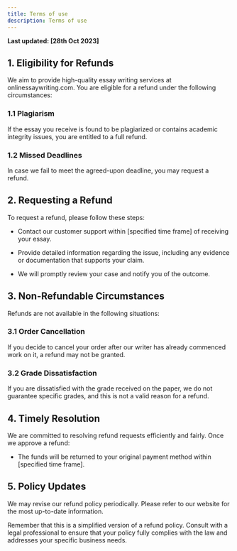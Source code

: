 ```yaml
---
title: Terms of use
description: Terms of use
---
```


**Last updated: [28th Oct 2023]**

## 1. Eligibility for Refunds

We aim to provide high-quality essay writing services at onlinessaywriting.com. You are eligible for a refund under the following circumstances:

### 1.1 Plagiarism

If the essay you receive is found to be plagiarized or contains academic integrity issues, you are entitled to a full refund.

### 1.2 Missed Deadlines

In case we fail to meet the agreed-upon deadline, you may request a refund.

## 2. Requesting a Refund

To request a refund, please follow these steps:

- Contact our customer support within [specified time frame] of receiving your essay.

- Provide detailed information regarding the issue, including any evidence or documentation that supports your claim.

- We will promptly review your case and notify you of the outcome.

## 3. Non-Refundable Circumstances

Refunds are not available in the following situations:

### 3.1 Order Cancellation

If you decide to cancel your order after our writer has already commenced work on it, a refund may not be granted.

### 3.2 Grade Dissatisfaction

If you are dissatisfied with the grade received on the paper, we do not guarantee specific grades, and this is not a valid reason for a refund.

## 4. Timely Resolution

We are committed to resolving refund requests efficiently and fairly. Once we approve a refund:

- The funds will be returned to your original payment method within [specified time frame].

## 5. Policy Updates

We may revise our refund policy periodically. Please refer to our website for the most up-to-date information.

Remember that this is a simplified version of a refund policy. Consult with a legal professional to ensure that your policy fully complies with the law and addresses your specific business needs.
